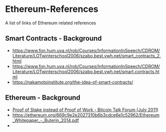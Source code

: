# Ethereum-References
A list of links of Ethereum related references

## Smart Contracts - Background

- https://www.fon.hum.uva.nl/rob/Courses/InformationInSpeech/CDROM/Literature/LOTwinterschool2006/szabo.best.vwh.net/smart_contracts_2.html
- https://www.fon.hum.uva.nl/rob/Courses/InformationInSpeech/CDROM/Literature/LOTwinterschool2006/szabo.best.vwh.net/smart.contracts.html
- https://nakamotoinstitute.org/the-idea-of-smart-contracts/


## Ethereum - Background

- [Proof of Stake instead of Proof of Work - Bitcoin Talk Forum (July 2011)](https://bitcointalk.org/index.php?topic=27787.0)
- https://ethereum.org/669c9e2e2027310b6b3cdce6e1c52962/Ethereum_Whitepaper_-_Buterin_2014.pdf
- 
